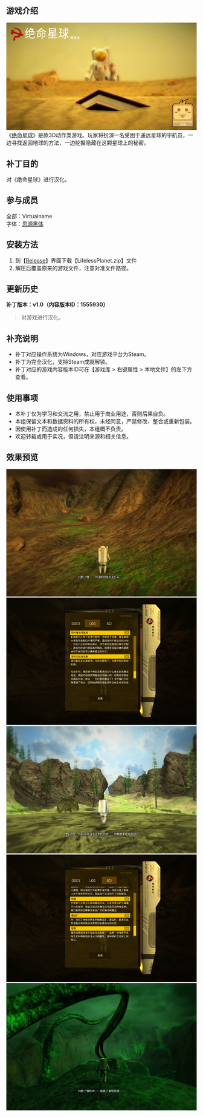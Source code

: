 ## 游戏介绍
![封面](https://github.com/VirtualCup/LifelessPlanet_CN/blob/main/Preview/Cover.png?raw=true "封面")
《[绝命星球](https://store.steampowered.com/app/261530/)》是款3D动作类游戏。玩家将扮演一名受困于遥远星球的宇航员，一边寻找返回地球的方法，一边挖掘隐藏在这颗星球上的秘密。

## 补丁目的
对《绝命星球》进行汉化。

## 参与成员
全部：Virtualname   
字体：[思源黑体](https://github.com/adobe-fonts/source-han-sans)

## 安装方法
1. 到【[Release](https://github.com/VirtualCup/LifelessPlanet_CN/releases "发布页面")】界面下载【LifelessPlanet.zip】文件
2. 解压后覆盖原来的游戏文件，注意对准文件路径。

## 更新历史
**补丁版本：v1.0（内容版本ID：1555930）**
> 对游戏进行汉化。     

## 补充说明
* 补丁对应操作系统为Windows，对应游戏平台为Steam。
* 补丁为完全汉化，支持Steam成就解锁。
* 补丁对应的游戏内容版本ID可在【游戏库 > 右键属性 > 本地文件】的左下方查看。

## 使用事项
* 本补丁仅为学习和交流之用，禁止用于商业用途，否则后果自负。   
* 本组保留文本和数据资料的所有权，未经同意，严禁修改、整合或重新包装。  
* 因使用补丁而造成的任何损失，本组概不负责。   
* 欢迎转载或用于实况，但请注明来源和相关信息。    

## 效果预览
![预览图 1](https://github.com/VirtualCup/LifelessPlanet_CN/blob/main/Preview/Preview_1.png?raw=true "预览图 1")   
![预览图 2](https://github.com/VirtualCup/LifelessPlanet_CN/blob/main/Preview/Preview_2.png?raw=true "预览图 2")  
![预览图 3](https://github.com/VirtualCup/LifelessPlanet_CN/blob/main/Preview/Preview_3.png?raw=true "预览图 3")  
![预览图 4](https://github.com/VirtualCup/LifelessPlanet_CN/blob/main/Preview/Preview_4.png?raw=true "预览图 4")   
![预览图 4](https://github.com/VirtualCup/LifelessPlanet_CN/blob/main/Preview/Preview_5.png?raw=true "预览图 5")   
